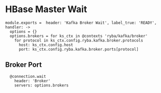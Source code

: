 
# HBase Master Wait

    module.exports =  header: 'Kafka Broker Wait', label_true: 'READY', handler: ->
      options = {}
      options.brokers = for ks_ctx in @contexts 'ryba/kafka/broker'
        for protocol in ks_ctx.config.ryba.kafka.broker.protocols
          host: ks_ctx.config.host
          port: ks_ctx.config.ryba.kafka.broker.ports[protocol]

## Broker Port

      @connection.wait
        header: 'Broker'
        servers: options.brokers
          
